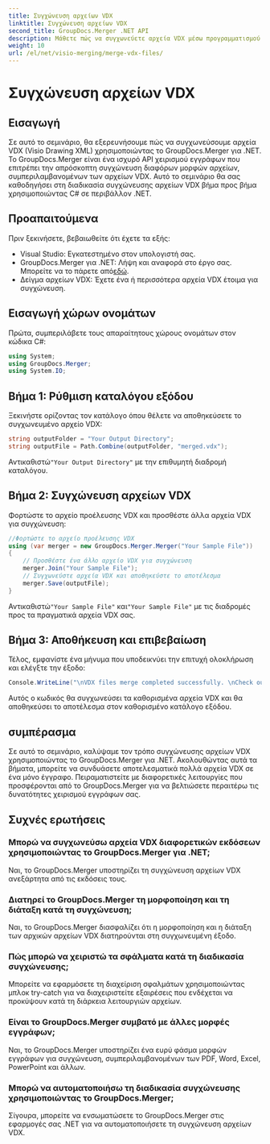 ```yaml
---
title: Συγχώνευση αρχείων VDX
linktitle: Συγχώνευση αρχείων VDX
second_title: GroupDocs.Merger .NET API
description: Μάθετε πώς να συγχωνεύετε αρχεία VDX μέσω προγραμματισμού χρησιμοποιώντας το GroupDocs.Merger για .NET. Αυτό το σεμινάριο παρέχει έναν οδηγό βήμα προς βήμα.
weight: 10
url: /el/net/visio-merging/merge-vdx-files/
---
```


# Συγχώνευση αρχείων VDX

## Εισαγωγή
Σε αυτό το σεμινάριο, θα εξερευνήσουμε πώς να συγχωνεύσουμε αρχεία VDX (Visio Drawing XML) χρησιμοποιώντας το GroupDocs.Merger για .NET. Το GroupDocs.Merger είναι ένα ισχυρό API χειρισμού εγγράφων που επιτρέπει την απρόσκοπτη συγχώνευση διαφόρων μορφών αρχείων, συμπεριλαμβανομένων των αρχείων VDX. Αυτό το σεμινάριο θα σας καθοδηγήσει στη διαδικασία συγχώνευσης αρχείων VDX βήμα προς βήμα χρησιμοποιώντας C# σε περιβάλλον .NET.
## Προαπαιτούμενα
Πριν ξεκινήσετε, βεβαιωθείτε ότι έχετε τα εξής:
- Visual Studio: Εγκατεστημένο στον υπολογιστή σας.
-  GroupDocs.Merger για .NET: Λήψη και αναφορά στο έργο σας. Μπορείτε να το πάρετε από[εδώ](https://releases.groupdocs.com/merger/net/).
- Δείγμα αρχείων VDX: Έχετε ένα ή περισσότερα αρχεία VDX έτοιμα για συγχώνευση.

## Εισαγωγή χώρων ονομάτων
Πρώτα, συμπεριλάβετε τους απαραίτητους χώρους ονομάτων στον κώδικα C#:
```csharp
using System; 
using GroupDocs.Merger;
using System.IO;
```
## Βήμα 1: Ρύθμιση καταλόγου εξόδου
Ξεκινήστε ορίζοντας τον κατάλογο όπου θέλετε να αποθηκεύσετε το συγχωνευμένο αρχείο VDX:
```csharp
string outputFolder = "Your Output Directory";
string outputFile = Path.Combine(outputFolder, "merged.vdx");
```
 Αντικαθιστώ`"Your Output Directory"` με την επιθυμητή διαδρομή καταλόγου.
## Βήμα 2: Συγχώνευση αρχείων VDX
Φορτώστε το αρχείο προέλευσης VDX και προσθέστε άλλα αρχεία VDX για συγχώνευση:
```csharp
//Φορτώστε το αρχείο προέλευσης VDX
using (var merger = new GroupDocs.Merger.Merger("Your Sample File"))
{
    // Προσθέστε ένα άλλο αρχείο VDX για συγχώνευση
    merger.Join("Your Sample File");
    // Συγχωνεύστε αρχεία VDX και αποθηκεύστε το αποτέλεσμα
    merger.Save(outputFile);
}
```
 Αντικαθιστώ`"Your Sample File"` και`"Your Sample File"` με τις διαδρομές προς τα πραγματικά αρχεία VDX σας.
## Βήμα 3: Αποθήκευση και επιβεβαίωση
Τέλος, εμφανίστε ένα μήνυμα που υποδεικνύει την επιτυχή ολοκλήρωση και ελέγξτε την έξοδο:
```csharp
Console.WriteLine("\nVDX files merge completed successfully. \nCheck output in {0}", outputFolder);
```
Αυτός ο κωδικός θα συγχωνεύσει τα καθορισμένα αρχεία VDX και θα αποθηκεύσει το αποτέλεσμα στον καθορισμένο κατάλογο εξόδου.

## συμπέρασμα
Σε αυτό το σεμινάριο, καλύψαμε τον τρόπο συγχώνευσης αρχείων VDX χρησιμοποιώντας το GroupDocs.Merger για .NET. Ακολουθώντας αυτά τα βήματα, μπορείτε να συνδυάσετε αποτελεσματικά πολλά αρχεία VDX σε ένα μόνο έγγραφο. Πειραματιστείτε με διαφορετικές λειτουργίες που προσφέρονται από το GroupDocs.Merger για να βελτιώσετε περαιτέρω τις δυνατότητες χειρισμού εγγράφων σας.

## Συχνές ερωτήσεις
### Μπορώ να συγχωνεύσω αρχεία VDX διαφορετικών εκδόσεων χρησιμοποιώντας το GroupDocs.Merger για .NET;
Ναι, το GroupDocs.Merger υποστηρίζει τη συγχώνευση αρχείων VDX ανεξάρτητα από τις εκδόσεις τους.
### Διατηρεί το GroupDocs.Merger τη μορφοποίηση και τη διάταξη κατά τη συγχώνευση;
Ναι, το GroupDocs.Merger διασφαλίζει ότι η μορφοποίηση και η διάταξη των αρχικών αρχείων VDX διατηρούνται στη συγχωνευμένη έξοδο.
### Πώς μπορώ να χειριστώ τα σφάλματα κατά τη διαδικασία συγχώνευσης;
Μπορείτε να εφαρμόσετε τη διαχείριση σφαλμάτων χρησιμοποιώντας μπλοκ try-catch για να διαχειριστείτε εξαιρέσεις που ενδέχεται να προκύψουν κατά τη διάρκεια λειτουργιών αρχείων.
### Είναι το GroupDocs.Merger συμβατό με άλλες μορφές εγγράφων;
Ναι, το GroupDocs.Merger υποστηρίζει ένα ευρύ φάσμα μορφών εγγράφων για συγχώνευση, συμπεριλαμβανομένων των PDF, Word, Excel, PowerPoint και άλλων.
### Μπορώ να αυτοματοποιήσω τη διαδικασία συγχώνευσης χρησιμοποιώντας το GroupDocs.Merger;
Σίγουρα, μπορείτε να ενσωματώσετε το GroupDocs.Merger στις εφαρμογές σας .NET για να αυτοματοποιήσετε τη συγχώνευση αρχείων VDX.